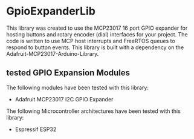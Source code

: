 # GpioExpanderLib
This library was created to use the MCP23017 16 port GPIO expander for hosting buttons and rotary encoder (dial) interfaces for your project.  The code is written to use MCP host interrupts and FreeRTOS queues to respond to button events.  This library is built with a dependency on the Adafruit-MCP23017-Arduino-Library.

## tested GPIO Expansion Modules
The following modules have been tested with this library:
- Adafruit MCP23017 I2C GPIO Expander

The following Microcontroller architectures have been tested with this library:
- Espressif ESP32

